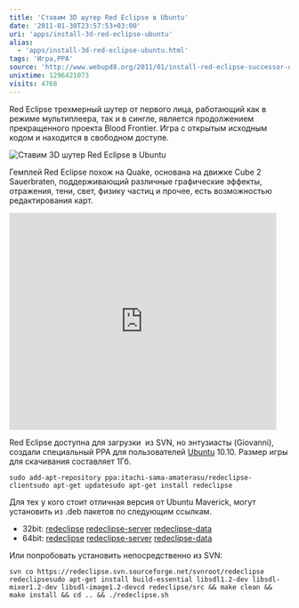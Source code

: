 ```yaml
---
title: 'Ставим 3D шутер Red Eclipse в Ubuntu'
date: '2011-01-30T23:57:53+03:00'
uri: 'apps/install-3d-red-eclipse-ubuntu'
alias: 
  - 'apps/install-3d-red-eclipse-ubuntu.html'
tags: 'Игра,PPA'
source: 'http://www.webupd8.org/2011/01/install-red-eclipse-successor-of-blood.html'
unixtime: 1296421073
visits: 4768
---
```

Red Eclipse трехмерный шутер от первого лица, работающий как в режиме мультиплеера, так и в сингле, является продолжением прекращенного проекта Blood Frontier. Игра c открытым исходным кодом и находится в свободном доступе.

![Ставим 3D шутер Red Eclipse в Ubuntu](img/2011/01/30/23-00/red-eclipse.jpg)

Гемплей Red Eclipse похож на Quake, основана на движке Cube 2 Sauerbraten, поддерживающий различные графические эффекты, отражения, тени, свет, физику частиц и прочее, есть возможностью редактирования карт.

<iframe title="YouTube video player" class="youtube-player" type="text/html" width="480" height="390" src="http://www.youtube.com/embed/7SNMJocLqoM" frameborder="0" allowfullscreen=""></iframe>

Red Eclipse доступна для загрузки  из SVN, но энтузиасты (Giovanni), создали специальный PPA для пользователей [Ubuntu](ubuntu/) 10.10. Размер игры для скачивания составляет 1Гб.

```
sudo add-apt-repository ppa:itachi-sama-amaterasu/redeclipse-clientsudo apt-get updatesudo apt-get install redeclipse
```

Для тех у кого стоит отличная версия от Ubuntu Maverick, могут установить из .deb пакетов по следующим ссылкам.

*   32bit: [redeclipse](https://launchpad.net/%7Eitachi-sama-amaterasu/+archive/redeclipse-client/+files/redeclipse_0.90%2Bsvn1556-1ubuntu1_i386.deb) [redeclipse-server](https://launchpad.net/%7Eitachi-sama-amaterasu/+archive/redeclipse-client/+files/redeclipse-server_0.90%2Bsvn1556-1ubuntu1_i386.deb) [redeclipse-data](https://launchpad.net/%7Eitachi-sama-amaterasu/+archive/redeclipse-client/+files/redeclipse-data_0.90%2Bsvn1556-1ubuntu1_all.deb)
*   64bit: [redeclipse](https://launchpad.net/%7Eitachi-sama-amaterasu/+archive/redeclipse-client/+files/redeclipse_0.90%2Bsvn1556-1ubuntu1_amd64.deb) [redeclipse-server](https://launchpad.net/%7Eitachi-sama-amaterasu/+archive/redeclipse-client/+files/redeclipse-server_0.90%2Bsvn1556-1ubuntu1_amd64.deb) [redeclipse-data](https://launchpad.net/%7Eitachi-sama-amaterasu/+archive/redeclipse-client/+files/redeclipse-data_0.90%2Bsvn1556-1ubuntu1_all.deb)

Или попробовать установить непосредственно из SVN:

```
svn co https://redeclipse.svn.sourceforge.net/svnroot/redeclipse redeclipsesudo apt-get install build-essential libsdl1.2-dev libsdl-mixer1.2-dev libsdl-image1.2-devcd redeclipse/src && make clean && make install && cd .. && ./redeclipse.sh
```
